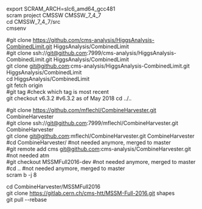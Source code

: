 
export SCRAM_ARCH=slc6_amd64_gcc481  
scram project CMSSW CMSSW_7_4_7  
cd CMSSW_7_4_7/src  
cmsenv  

#git clone https://github.com/cms-analysis/HiggsAnalysis-CombinedLimit.git HiggsAnalysis/CombinedLimit  
#git clone ssh://git@github.com:7999/cms-analysis/HiggsAnalysis-CombinedLimit.git HiggsAnalysis/CombinedLimit  
git clone git@github.com:cms-analysis/HiggsAnalysis-CombinedLimit.git HiggsAnalysis/CombinedLimit  
cd HiggsAnalysis/CombinedLimit  
git fetch origin  
#git tag #check which tag is most recent  
git checkout v6.3.2  #v6.3.2 as of May 2018
cd ../..  

#git clone https://github.com/mflechl/CombineHarvester.git CombineHarvester  
#git clone ssh://git@github.com:7999/mflechl/CombineHarvester.git CombineHarvester  
git clone git@github.com:mflechl/CombineHarvester.git CombineHarvester  
#cd CombineHarvester/          #not needed anymore, merged to master  
#git remote add cms git@github.com:cms-analysis/CombineHarvester.git  #not needed atm  
#git checkout MSSMFull2016-dev #not needed anymore, merged to master  
#cd ..                         #not needed anymore, merged to master  
scram b -j 8  

cd CombineHarvester/MSSMFull2016  
git clone https://gitlab.cern.ch/cms-htt/MSSM-Full-2016.git shapes  
git pull --rebase  
